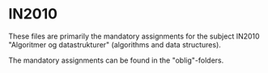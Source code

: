# IN2010

These files are primarily the mandatory assignments for the subject IN2010 "Algoritmer og datastrukturer" (algorithms and data structures).

The mandatory assignments can be found in the "oblig"-folders.

